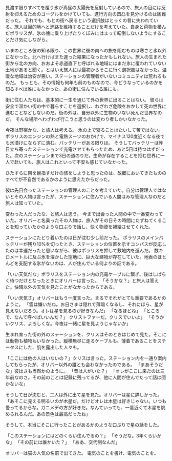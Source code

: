 見渡す限りすべてを覆う氷が真昼の太陽光を反射しているので、旅人の目には反射を抑えるためのゴーグルをかけていても、進行方向の凹凸を見分けるのは困難だった。 それでも、もとの街へ戻るという選択肢はとっくの昔に失われている。旅人は目的地へと進路を維持することだけを考えていた。自身と荷物を積んだポラリスが、氷の塊に乗り上げたりくぼみにはまって転倒しないようにすることだけ気にしながら。

いまのところ彼の知る限り、この世界に彼の南への旅を阻むものは寒さと氷以外になかった。北へ行けばまた違った結果になったかもしれない。旅人の生まれた街から北の方向、おおよそ赤道直下と呼ばれる地域にはまだ氷に覆われていない土地があると聞く。とはいえ旅人には最初からそこに行く選択肢はなかった。温暖な地域は治安が悪い。ステーションの管理者がいないコミュニティは荒れるものだ。 もっとも、その情報も何年も前のものなので、今どうなっているのかを知るすべは誰にもなかった。あの街に住んでいる誰にも。

街に住む人たちは、基本的に一生を通じて外の世界に出ることはない。 彼らは安全で温かい街の中で暮らすことを選択し、わざわざ危険をおかして死の世界に進むことなどしないのだ。街の外は、自分以外に生物のいない死んだ世界なのだ。 そんな場所へわざわざ行こうと思うのは変わり者しかいなかった。

今夜は野宿かな、と旅人は考える。 氷の上で寝ることはたいして苦ではない。ポラリスのエンジンの熱と電熱スーツのおかげで、マイナス120度近くなる夜でも氷漬けにならずに済む。バッテリーがある限りは。 そうしてバッテリーは昨日立ち寄ったステーションで充電させてもらったため、あと5日は持つはずだった。次のステーションまで3日の道のりだ。生命が存在することを拒む世界に一人で赴いても、旅人はこれといって不安も感じていなかった。

ひたすらに南を目指すだけの旅をしようと思ったのは、故郷においてきたもののすべてが不自然であるかのように思えたからだった。

彼は先日会ったステーションの管理人のことを考えていた。自分は管理人ではないとその人物は言ったが、ステーションに住んでいる人間はみな管理人なのだと旅人は知っていた。

変わった人だったな、と旅人は思う。 今まで出会った人間の中で一番変わっていた。オリバーと名乗ったその人物は、旅人がその日その時間にたずねてくることを知っていたかのような口ぶりで話し、快く物資を補給させてくれた。


ステーションにたどり着いたのは日が沈む少し前だった。
ポラリスのメインバッテリーが残り10%を切ったとき、ステーションの位置を示すコンパスが反応したのは幸運だったと思いながら、彼はポラリスを押して敷地内を進んだ。
数キロメートルに及ぶ氷を溶かした窪地に、巨大な建物が存在していた。地表のほとんどを支配する氷がないのは、人が住んでいる何よりの証である。



「いい天気だな」ポラリスをステーション内の充電ケーブルに繋ぎ、後はしばらく待つだけとなったときにオリバーは言った。 
「そうかな？」と旅人は答えた。快晴以外の天気を見たことがなかったからである。

「いい天気さ」オリバーはもう一度言った。まるでそれがとても重要であるかのように。 
「雲は嫌いだね。お日さまは隠れて薄暗くなるし、それにほら、星が見えないだろう。オレは星を見るのが好きなんだ」 
「なるほどね」 
「ところで、なんて呼べばいいんだ？」
 クリストファーだ。クリスでいいよ」
「そうかいクリス、よろしくな。今夜は一緒に星を見ようじゃないか」

生まれ育った街の外のステーションを、クリスはそのときはじめて見た。そこには動物も植物もいなかった。縦横無尽に走るケーブルも、薄着であることをステータスにした、肌を露出した人々も。

「ここには他の人はいないの？」クリスは言った。ステーション内を一通り案内してもらったが、オリバー以外の誰とも会わなかったのである。
「まあそうだな」彼はさも当然かのように。
「昔は人がいた？」
「オレがここに来たのは三年前なのさ。その前のことは記録に残ってるが、他に人間が住んでたって話は聞かないな」

そうして日が沈むと、二人は外に出て星を見た。オリバーは星に詳しかった。
「あそこに見える明るいのが木星だ。だけどオレは木星は好きじゃない。いつも曇ってるからな。ガニメデの方が好きだ。なんていっても、一番近くて木星を眺められるんだ。あの景色は最高だったね」

そうして、本当にそこに行ったことがあるかのような口ぶりで星の話をした。

「このステーションにはどのくらい住んでるの？」
「そうだな。3年くらいかな」
「その前には誰かいた？」
「ああ、交代制なんだ」




オリバーは猫の人気の名前で出てきた。
 電気のことを書け、電気のことを。
